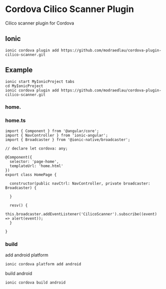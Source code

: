 # Cordova Cilico Scanner Plugin
Cilico scanner plugin for Cordova

## Ionic
```
ionic cordova plugin add https://github.com/modraedlau/cordova-plugin-cilico-scanner.git
```

## Example
```
ionic start MyIonicProject tabs
cd MyIonicProject
ionic cordova plugin add https://github.com/modraedlau/cordova-plugin-cilico-scanner.git
```
### home.
### home.ts
```
import { Component } from '@angular/core';
import { NavController } from 'ionic-angular';
import { Broadcaster } from '@ionic-native/broadcaster';

// declare let cordova: any;

@Component({
  selector: 'page-home',
  templateUrl: 'home.html'
})
export class HomePage {

  constructor(public navCtrl: NavController, private broadcaster: Broadcaster) {

  }

  resv() {
    this.broadcaster.addEventListener('CilicoScanner').subscribe((event) => alert(event));
  }

}
```
### build
add android platform
```
ionic cordova platform add android
```
build android
```
ionic cordova build android
```